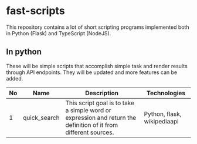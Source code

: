 # fast-scripts
This repository contains a lot of short scripting programs implemented both in Python (Flask) and TypeScript (NodeJS). 

## In python
These will be simple scripts that accomplish simple task and render results through API endpoints. They will be updated and more features can be added.

| No | Name | Description | Technologies |
| -- | ---- | ----------- | ------------ |
| 1  | quick_search | This script goal is to take a simple word or expression and return the definition of it from different sources. | Python, flask, wikipediaapi |
